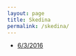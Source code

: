 ```yaml
---
layout: page
title: Skedina
permalink: /skedina/
---
```


* [6/3/2016](http://sport24.cf/skedina-6-3-2016/)
